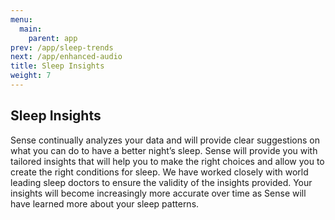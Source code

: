 ```yaml
---
menu:
  main:
    parent: app
prev: /app/sleep-trends
next: /app/enhanced-audio
title: Sleep Insights
weight: 7
---
```


## Sleep Insights


Sense continually analyzes your data and will provide clear suggestions on what you can do to have a better night’s sleep. Sense will provide you with tailored insights that will help you to make the right choices and allow you to create the right conditions for sleep. We have worked closely with world leading sleep doctors to ensure the validity of the insights provided. Your insights will become increasingly more accurate over time as Sense will have learned more about your sleep patterns.
